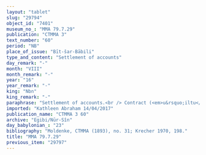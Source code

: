```yaml
---
layout: "tablet"
slug: "29794"
object_id: "7401"
museum_no_: "MMA 79.7.29"
publication: "CTMMA 3"
text_number: "60"
period: "NB"
place_of_issue: "Bīt-šar-Bābili"
type_and_content: "Settlement of accounts"
day_remark: "-"
month: "VIII"
month_remark: "-"
year: "16"
year_remark: "-"
king: "Nbn"
king_remark: "-"
paraphrase: "Settlement of accounts.<br /> Contract (<em>u&rsquo;iltu</em>) related to the settlement of accounts (<em>epu&scaron; nikkassi</em>) between <strong>A</strong> and <strong>B</strong>. <strong>A </strong>swears an oath to<strong> B</strong> acknowledging that he still owes him 10 shekels of silver; it is also acknowledged that <strong>A</strong> has already given (<em>nadānu</em>) the remaining (<em>rīhtu</em>) 4 1/3 shekels of silver to <strong>B </strong>(this debt likely refers to the lease of a house and a slave, as recorded in BM33918). The parties to the contract have taken one copy of the document each. Name of 1 witness and the scribe: Itti-Nab&ucirc;-balāṭu/Marduk-bāni-zēri//Bēl-ēṭir.<br /> &nbsp;<br /> <strong>A</strong> = Kalbāya/Nab&ucirc;-ahhē-iddin//Egibi; <strong>B</strong> = Itti-Marduk-balāṭu/Nab&ucirc;-ahhē-iddin//Egibi"
imported: "Kathleen Abraham 14/04/2017"
publication_name: "CTMMA 3 60"
archive: "Egibi/Nūr-Sîn"
day_babylonian_: "23"
bibliography: "Moldenke, CTMMA (1893), no. 31; Krecher 1970, 198."
title: "MMA 79.7.29"
previous_item: "29797"
---
```

